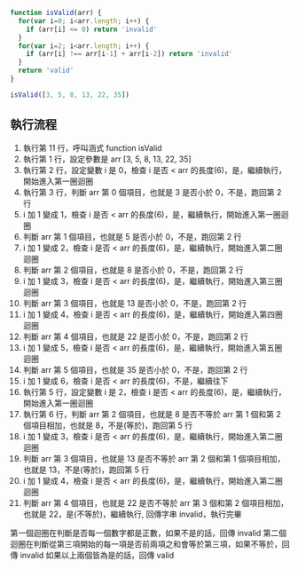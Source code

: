 ``` js
function isValid(arr) {
  for(var i=0; i<arr.length; i++) {
    if (arr[i] <= 0) return 'invalid'
  }
  for(var i=2; i<arr.length; i++) {
    if (arr[i] !== arr[i-1] + arr[i-2]) return 'invalid'
  }
  return 'valid'
}

isValid([3, 5, 8, 13, 22, 35])
```

## 執行流程
1. 執行第 11 行，呼叫涵式 function isValid
2. 執行第 1 行，設定參數是 arr [3, 5, 8, 13, 22, 35]
3. 執行第 2 行，設定變數 i 是 0，檢查 i 是否 < arr 的長度(6)，是，繼續執行，開始進入第一圈迴圈
4. 執行第 3 行，判斷 arr 第 0 個項目，也就是 3 是否小於 0，不是，跑回第 2 行
5. i 加 1 變成 1，檢查 i 是否 < arr 的長度(6)，是，繼續執行，開始進入第一圈迴圈
6. 判斷 arr 第 1 個項目，也就是 5 是否小於 0，不是，跑回第 2 行
7. i 加 1 變成 2，檢查 i 是否 < arr 的長度(6)，是，繼續執行，開始進入第二圈迴圈
8. 判斷 arr 第 2 個項目，也就是 8 是否小於 0，不是，跑回第 2 行
9. i 加 1 變成 3，檢查 i 是否 < arr 的長度(6)，是，繼續執行，開始進入第三圈迴圈
10. 判斷 arr 第 3 個項目，也就是 13 是否小於 0，不是，跑回第 2 行
11. i 加 1 變成 4，檢查 i 是否 < arr 的長度(6)，是，繼續執行，開始進入第四圈迴圈
12. 判斷 arr 第 4 個項目，也就是 22 是否小於 0，不是，跑回第 2 行
13. i 加 1 變成 5，檢查 i 是否 < arr 的長度(6)，是，繼續執行，開始進入第五圈迴圈
14. 判斷 arr 第 5 個項目，也就是 35 是否小於 0，不是，跑回第 2 行
15. i 加 1 變成 6，檢查 i 是否 < arr 的長度(6)，不是，繼續往下
16. 執行第 5 行，設定變數 i 是 2，檢查 i 是否 < arr 的長度(6)，是，繼續執行，開始進入第一圈迴圈
17. 執行第 6 行，判斷 arr 第 2 個項目，也就是 8 是否不等於 arr 第 1 個和第 2 個項目相加，也就是 8，不是(等於)，跑回第 5 行
18. i 加 1 變成 3，檢查 i 是否 < arr 的長度(6)，是，繼續執行，開始進入第二圈迴圈
19. 判斷 arr 第 3 個項目，也就是 13 是否不等於 arr 第 2 個和第 1 個項目相加，也就是 13，不是(等於)，跑回第 5 行
20. i 加 1 變成 4，檢查 i 是否 < arr 的長度(6)，是，繼續執行，開始進入第二圈迴圈
21. 判斷 arr 第 4 個項目，也就是 22 是否不等於 arr 第 3 個和第 2 個項目相加，也就是 22，是(不等於)，繼續執行, 回傳字串 invalid，執行完畢

第一個迴圈在判斷是否每一個數字都是正數，如果不是的話，回傳 invalid
第二個迴圈在判斷從第三項開始的每一項是否前兩項之和會等於第三項，如果不等於，回傳 invalid
如果以上兩個皆為是的話，回傳 valid